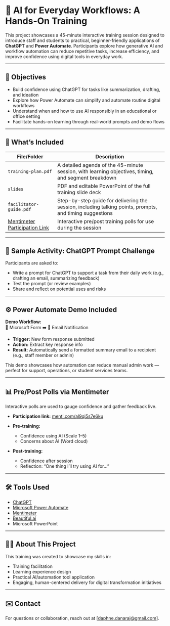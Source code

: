 # 🧠 AI for Everyday Workflows: A Hands-On Training

This project showcases a 45-minute interactive training session designed to introduce staff and students to practical, beginner-friendly applications of **ChatGPT** and **Power Automate**. Participants explore how generative AI and workflow automation can reduce repetitive tasks, increase efficiency, and improve confidence using digital tools in everyday work.

---

## 🎯 Objectives

- Build confidence using ChatGPT for tasks like summarization, drafting, and ideation  
- Explore how Power Automate can simplify and automate routine digital workflows  
- Understand when and how to use AI responsibly in an educational or office setting  
- Facilitate hands-on learning through real-world prompts and demo flows  

---

## 📂 What’s Included

| File/Folder | Description |
|-------------|-------------|
| `training-plan.pdf` | A detailed agenda of the 45-minute session, with learning objectives, timing, and segment breakdown |
| `slides` | PDF and editable PowerPoint of the full training slide deck |
| `facilitator-guide.pdf` | Step-by-step guide for delivering the session, including talking points, prompts, and timing suggestions |
| [Mentimeter Participation Link](https://www.menti.com/al9qi5s7e6ku) | Interactive pre/post training polls for use during the session |

---
## 🧪 Sample Activity: ChatGPT Prompt Challenge

Participants are asked to:
- Write a prompt for ChatGPT to support a task from their daily work (e.g., drafting an email, summarizing feedback)
- Test the prompt (or review examples)
- Share and reflect on potential uses and risks

---

## ⚙️ Power Automate Demo Included

**Demo Workflow:**  
📝 Microsoft Form ➡️ 📩 Email Notification

- **Trigger:** New form response submitted  
- **Action:** Extract key response info  
- **Result:** Automatically send a formatted summary email to a recipient (e.g., staff member or admin)

This demo showcases how automation can reduce manual admin work — perfect for support, operations, or student services teams.

---

## 📊 Pre/Post Polls via Mentimeter

Interactive polls are used to gauge confidence and gather feedback live.

- **Participation link:** [menti.com/al9qi5s7e6ku](https://www.menti.com/al9qi5s7e6ku)
  
- **Pre-training:**  
  - Confidence using AI (Scale 1–5)  
  - Concerns about AI (Word cloud)

- **Post-training:**  
  - Confidence after session  
  - Reflection: “One thing I’ll try using AI for…”

---

## 🛠️ Tools Used

- [ChatGPT](https://chat.openai.com)  
- [Microsoft Power Automate](https://powerautomate.microsoft.com)  
- [Mentimeter](https://mentimeter.com)  
- [Beautiful.ai](https://www.beautiful.ai)  
- Microsoft PowerPoint  

---

## 👩‍🏫 About This Project

This training was created to showcase my skills in:

- Training facilitation  
- Learning experience design  
- Practical AI/automation tool application  
- Engaging, human-centered delivery for digital transformation initiatives

---

## ✉️ Contact

For questions or collaboration, reach out at [daphne.danaraj@gmail.com].
